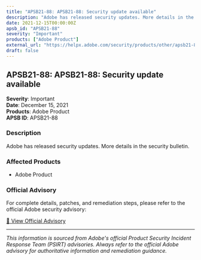 ```yaml
---
title: "APSB21-88: APSB21-88: Security update available"
description: "Adobe has released security updates. More details in the security bulletin."
date: 2021-12-15T00:00:00Z
apsb_id: "APSB21-88"
severity: "Important"
products: ["Adobe Product"]
external_url: "https://helpx.adobe.com/security/products/other/apsb21-88.html"
draft: false
---
```


## APSB21-88: APSB21-88: Security update available

**Severity**: Important  
**Date**: December 15, 2021  
**Products**: Adobe Product  
**APSB ID**: APSB21-88

### Description

Adobe has released security updates. More details in the security bulletin.

### Affected Products

- Adobe Product


### Official Advisory

For complete details, patches, and remediation steps, please refer to the official Adobe security advisory:

[🔗 View Official Advisory](https://helpx.adobe.com/security/products/other/apsb21-88.html)

---

*This information is sourced from Adobe's official Product Security Incident Response Team (PSIRT) advisories. Always refer to the official Adobe advisory for authoritative information and remediation guidance.*
